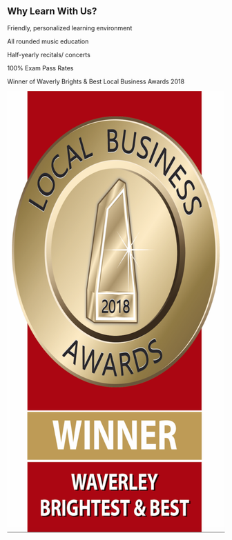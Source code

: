 ## Why Learn With Us?

Friendly, personalized learning environment

All rounded music education

Half-yearly recitals/ concerts

100% Exam Pass Rates 

Winner of Waverly Brights & Best Local Business Awards 2018

<img src="images/Screen-Shot-2018-11-22-at-1.56.31-pm-658x1024.png" alt="businessaward" width="658" height="1024">
